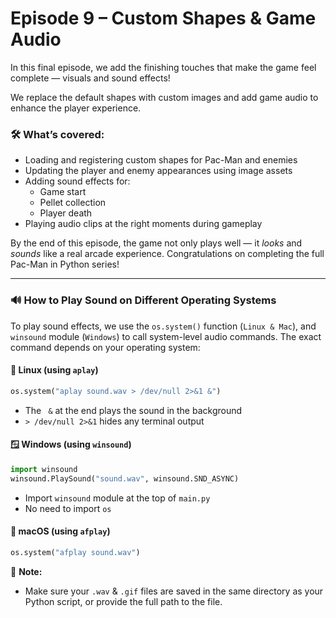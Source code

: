 # Episode 9 – Custom Shapes & Game Audio

In this final episode, we add the finishing touches that make the game feel complete — visuals and sound effects!

We replace the default shapes with custom images and add game audio to enhance the player experience.

### 🛠️ What’s covered:
- Loading and registering custom shapes for Pac-Man and enemies
- Updating the player and enemy appearances using image assets
- Adding sound effects for:
  - Game start
  - Pellet collection
  - Player death
- Playing audio clips at the right moments during gameplay

By the end of this episode, the game not only plays well — it *looks* and *sounds* like a real arcade experience. Congratulations on completing the full Pac-Man in Python series!

---

### 🔊 How to Play Sound on Different Operating Systems

To play sound effects, we use the `os.system()` function (`Linux & Mac`), and `winsound` module (`Windows`) to call system-level audio commands. The exact command depends on your operating system:

#### 🐧 Linux (using `aplay`)
```python
os.system("aplay sound.wav > /dev/null 2>&1 &")
```
- The ` &` at the end plays the sound in the background
- `> /dev/null 2>&1` hides any terminal output

#### 🪟 Windows (using `winsound`)
```python
import winsound
winsound.PlaySound("sound.wav", winsound.SND_ASYNC)
```
- Import `winsound` module at the top of `main.py`
- No need to import `os`

#### 🍎 macOS (using `afplay`)
```python
os.system("afplay sound.wav")
```

📁 **Note:** 
- Make sure your `.wav` & `.gif` files are saved in the same directory as your Python script, or provide the full path to the file.
